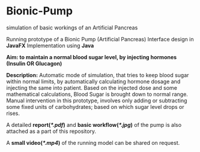 
# Bionic-Pump
simulation of basic workings of an Artificial Pancreas


Running prototype of a Bionic Pump (Artificial Pancreas)
Interface design in **JavaFX**
Implementation using **Java**


**Aim: to maintain a normal blood sugar level, by injecting hormones (Insulin OR Glucagon)**


**Description:**
Automatic mode of simulation, that tries to keep blood sugar within normal limits, 
by automatically calculating hormone dosage and injecting the same into patient.
Based on the injected dose and some mathematical calculations, Blood Sugar is brought down to normal range.
Manual intervention in this prototype, involves only adding or subtracting some fixed units of carbohydrates;
based on which sugar level drops or rises.


A detailed __report(_\*.pdf_)__ and __basic workflow(_\*.jpg_)__ of the pump is also attached as a part of this repository.

A **small video(_\*.mp4_)** of the running model can be shared on request.
